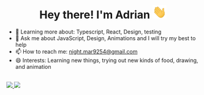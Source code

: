 <h1 align="center">Hey there! I'm Adrian <img width="36px" src="https://raw.githubusercontent.com/ABSphreak/ABSphreak/master/gifs/Hi.gif" alt="waving hand"/> </h1>

- 🌱 Learning more about: Typescript, React, Design, testing
- 💬 Ask me about JavaScript, Design, Animations and I will try my best to help
- 📫 How to reach me: [night.mar9254@gmail.com](mailto:night.mar9254@gmail.com)
- 😄 Interests: Learning new things, trying out new kinds of food, drawing, and animation

<br />

<a href="https://github.com/Nightmare9254">
  <img  height="160em" src="https://github-readme-stats.vercel.app/api?username=Nightmare9254&show_icons=true&theme=github_dark" />
</a>
  
<a href="https://github.com/Nightmare9254">
  <img height="160em" src="https://github-readme-stats.vercel.app/api/top-langs/?username=Nightmare9254&layout=compact&theme=github_dark" />
</a>

  
